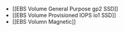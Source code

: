 - [[EBS Volume General Purpose gp2 SSD]]
- [[EBS Volume Provisioned IOPS io1 SSD]]
- [[EBS Volumn Magnetic]]